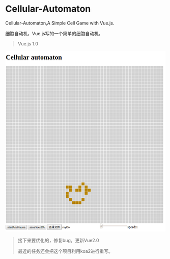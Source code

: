 # Cellular-Automaton
Cellular-Automaton,A Simple Cell Game with Vue.js.

细胞自动机，Vue.js写的一个简单的细胞自动机。

> Vue.js 1.0

![示例动画](./public/images/1.gif)

> 接下来要优化的，修复bug。更新Vue2.0
>
> 最近的任务还会把这个项目利用koa2进行重写。
